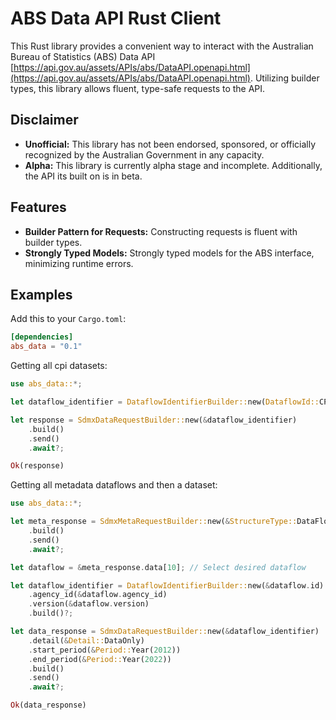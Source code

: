 # ABS Data API Rust Client

This Rust library provides a convenient way to interact with the Australian Bureau of Statistics (ABS) Data API [https://api.gov.au/assets/APIs/abs/DataAPI.openapi.html](https://api.gov.au/assets/APIs/abs/DataAPI.openapi.html). Utilizing builder types, this library allows fluent, type-safe requests to the API.

## Disclaimer

- **Unofficial:** This library has not been endorsed, sponsored, or officially recognized by the Australian Government in any capacity.
- **Alpha:** This library is currently alpha stage and incomplete. Additionally, the API its built on is in beta.

## Features

- **Builder Pattern for Requests:** Constructing requests is fluent with builder types.
- **Strongly Typed Models:** Strongly typed models for the ABS interface, minimizing runtime errors.
  
## Examples

Add this to your `Cargo.toml`:

```toml
[dependencies]
abs_data = "0.1"
```

Getting all cpi datasets:

```rust
use abs_data::*;

let dataflow_identifier = DataflowIdentifierBuilder::new(DataflowId::CPI).build()?;

let response = SdmxDataRequestBuilder::new(&dataflow_identifier)
    .build()
    .send()
    .await?;

Ok(response)
```

Getting all metadata dataflows and then a dataset:

```rust
use abs_data::*;

let meta_response = SdmxMetaRequestBuilder::new(&StructureType::DataFlow)
    .build()
    .send()
    .await?;

let dataflow = &meta_response.data[10]; // Select desired dataflow

let dataflow_identifier = DataflowIdentifierBuilder::new(&dataflow.id)
    .agency_id(&dataflow.agency_id)
    .version(&dataflow.version)
    .build()?;

let data_response = SdmxDataRequestBuilder::new(&dataflow_identifier)
    .detail(&Detail::DataOnly)
    .start_period(&Period::Year(2012))
    .end_period(&Period::Year(2022))
    .build()
    .send()
    .await?;

Ok(data_response)
```
